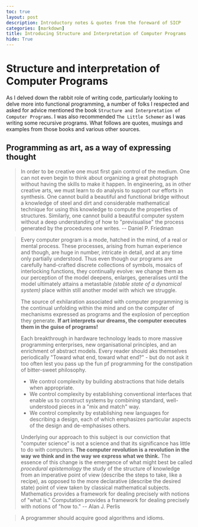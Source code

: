 ```yaml
---
toc: true
layout: post
description: Introductory notes & quotes from the foreward of SICP
categories: [markdown]
title: Introducing Structure and Interpretation of Computer Programs
hide: True
---
```


# Structure and interpretation of Computer Programs

As I delved down the rabbit role of writing code, particularly looking to delve more into functional programming, a number of folks I respected and asked for advice mentioned the book `Structure and Interpretation of Computer Programs`. I was also recommended `The Little Schemer` as I was writing some recursive programs. What follows are quotes, musings and examples from those books and various other sources.

## Programming as art, as a way of expressing thought

> In order to be creative one must first gain control of the medium. One can not even begin to think about organizing a great photograph without having the skills to make it happen. In engineering, as in other creative arts, we must learn to do analysis to support our efforts in synthesis. One cannot build a beautiful and functional bridge without a knowledge of steel and dirt and considerable mathematical technique for using this knowledge to compute the properties of structures. Similarly, one cannot build a beautiful computer system without a deep understanding of how to "previsualise" the process generated by the procedures one writes. -- Daniel P. Friedman

> Every computer program is a mode, hatched in the mind, of a real or mental process. These processes, arising from human experience and though, are huge in number, intricate in detail, and at any time only partially understood. Thus even though our programs are carefully hand-crafted discrete collections of symbols, mosaics of interlocking functions, they continually evolve: we change them as our perception of the model deepens, enlarges, generalises until the model ultimately attains a metastable _(stable state of a dynamical system)_ place within still another model with which we struggle.
>
> The source of exhilaration associated with computer programming is the continual unfolding within the mind and on the computer of mechanisms expressed as programs and the explosion of perception they generate. __If art interprets our dreams, the computer executes them in the guise of programs!__
>
> Each breakthrough in hardware technology leads to more massive programming enterprises, new organisational principles, and an enrichment of abstract models. Every reader should aks themselves periodically "Toward what end, toward what end?" - but do not ask it too often lest you pass up the fun pf programming for the constipation of bitter-sweet philosophy.
>
> * We control complexity by building abstractions that hide details when appropriate.
> * We control complexity by establishing conventional interfaces that enable us to construct systems by combining standard, well-understood pieces in a "mix and match" way. 
> * We control complexity by establishing new languages for describing a design, each of which emphasizes particular aspects of the design and de-emphasises others.
>
> Underlying our approach to this subject is our conviction that "computer science" is not a science and that its significance has little to do with computers. __The computer revolution is a revolution in the way we think and in the way we express what we think.__ The essence of this change is the emergence of what might best be called _procedural epistemology_ the study of the structure of knowledge from an imperative point of view (describe the steps to take, like a recipe), as opposed to the more declarative (describe the desired state) point of view taken by classical mathematical subjects. Mathematics provides a framework for dealing precisely with notions of "what is." Computation provides a framework for dealing precisely with notions of "how to."
> -- Alan J. Perlis

> A programmer should acquire good algorithms and idioms.
